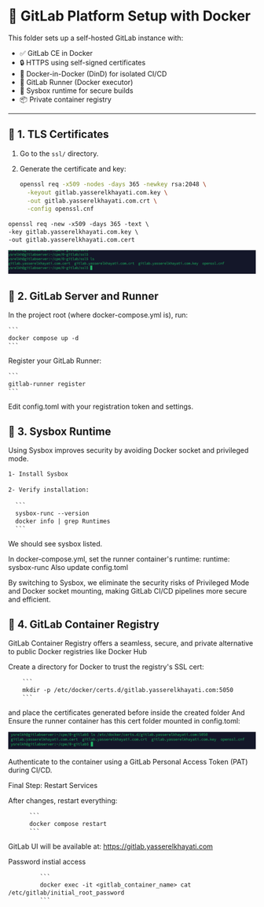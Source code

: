 # 🚀 GitLab Platform Setup with Docker

This folder sets up a self-hosted GitLab instance with:

- ✅ GitLab CE in Docker  
- 🔒 HTTPS using self-signed certificates  
- 🐳 Docker-in-Docker (DinD) for isolated CI/CD  
- 🔧 GitLab Runner (Docker executor)  
- 🔐 Sysbox runtime for secure builds  
- 📦 Private container registry  

---

## 📜 1. TLS Certificates

1. Go to the `ssl/` directory.
2. Generate the certificate and key:


   ```bash
   openssl req -x509 -nodes -days 365 -newkey rsa:2048 \
     -keyout gitlab.yasserelkhayati.com.key \
     -out gitlab.yasserelkhayati.com.crt \
     -config openssl.cnf
   ```
  ```
  openssl req -new -x509 -days 365 -text \
  -key gitlab.yasserelkhayati.com.key \
  -out gitlab.yasserelkhayati.com.cert
  ```

![Screenshot of files in ssl folder](/0-gitlab/1.PNG)

## 📜 2. GitLab Server and Runner

In the project root (where docker-compose.yml is), run:

    ``` 
    docker compose up -d
    ```
Register your GitLab Runner:

    ```
    gitlab-runner register
    ```

Edit config.toml with your registration token and settings.


## 📜 3. Sysbox Runtime


Using Sysbox improves security by avoiding Docker socket and privileged mode.

    1- Install Sysbox

    2- Verify installation:
    
      ```
      sysbox-runc --version
      docker info | grep Runtimes
      ```

We should see sysbox listed.

In docker-compose.yml, set the runner container's runtime:   runtime: sysbox-runc Also update config.toml

By switching to Sysbox, we eliminate the security risks of Privileged Mode and Docker socket mounting, making GitLab CI/CD pipelines more secure and efficient.

## 📜 4. GitLab Container Registry

GitLab Container Registry offers a seamless, secure, and private alternative to public Docker registries like Docker Hub

Create a directory for Docker to trust the registry's SSL cert:

        ```
        mkdir -p /etc/docker/certs.d/gitlab.yasserelkhayati.com:5050
        ```

and place the certificates generated before inside the created folder And Ensure the runner container has this cert folder mounted in config.toml:


![Screenshot of files in docker folder to authenticate in the CR](/0-gitlab/2.PNG)

Authenticate to the container using a GitLab Personal Access Token (PAT) during CI/CD.

Final Step: Restart Services

After changes, restart everything:

          ```
          docker compose restart
          ```

GitLab UI will be available at:
https://gitlab.yasserelkhayati.com

Password instial access      

             ```
             docker exec -it <gitlab_container_name> cat /etc/gitlab/initial_root_password
             ```
